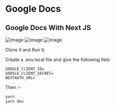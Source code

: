 # Google Docs

## Google Docs With Next JS

![image](https://user-images.githubusercontent.com/83405769/163807846-65a9a32c-1adc-4d84-b053-9b7349c7480f.png)
![image](https://user-images.githubusercontent.com/83405769/163807897-c7499f4d-dac5-44a7-ad7f-95a44a486ba0.png)
![image](https://user-images.githubusercontent.com/83405769/163807946-25079752-a920-4d68-8e11-57fd3ebd78c0.png)


Clone it and Run it:

Create a .env.local file and give the following fiels
```
GOOGLE_CLIENT_ID=
GOOGLE_CLIENT_SECRET=
NEXTAUTH_URL=
```
Then :-
```bash
yarn
yarn dev
```
